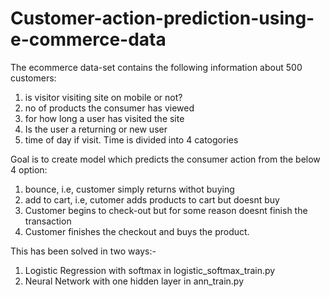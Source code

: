  # Customer-action-prediction-using-e-commerce-data

The ecommerce data-set contains the following information about 500 customers: 
1. is visitor visiting site on mobile  or not? 
2. no of products the consumer has viewed 
3. for how long a user has visited the site 
4. Is the user a returning or new user 
5. time of day if visit. Time is divided into 4 catogories 

Goal is to create model which predicts the consumer action from the below 4 option: 
1. bounce, i.e, customer simply returns withot buying 
2. add to cart, i.e, cutomer adds products to cart but doesnt buy 
3. Customer begins to check-out but for some reason doesnt finish the transaction 
4. Customer finishes the checkout and buys the product. 

This has been solved in two ways:- 
1. Logistic Regression with softmax in logistic_softmax_train.py
2. Neural Network with one hidden layer in ann_train.py
